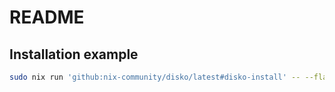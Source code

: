 # README

## Installation example

```sh
sudo nix run 'github:nix-community/disko/latest#disko-install' -- --flake .#newPortable --disk main /dev/sda
```
```

